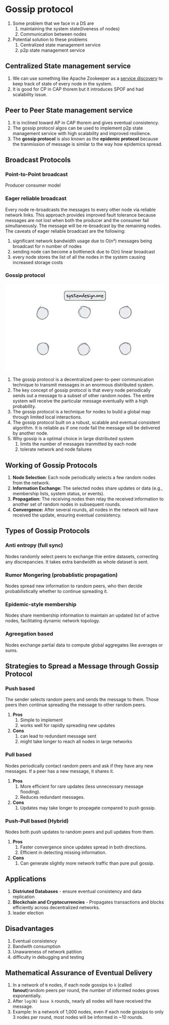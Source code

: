 # Gossip protocol

1. Some problem that we face in a DS are
   1. maintaining the system state(liveness of nodes)
   2. Communication between nodes
2. Potential solution to these problems
   1. Centralized state management service
   2. p2p state management service

## Centralized State management service

1. We can use something like Apache Zookeeper as a [service discovery](../Things-to-Know-when-building-Microservice.md#service-discovery) to keep track of state of every node in the system.
2. It is good for CP in CAP thorem but it introduces SPOF and had scalability issue.

## Peer to Peer State management service

1. It is inclined toward AP in CAP thorem and gives eventual consistency.
2. The gossip protocol algos can be used to implement p2p state management service with high scalability and improved resilience.
3. The **gossip protocol** is also known as the **epidemic protocol** because the tranmission of message is similar to the way how epidemics spread.

## Broadcast Protocols

### Point-to-Point broadcast

Producer consumer model

### Eager reliable broadcast

Every node re-broadcasts the messages to every other node via reliable network links. This approach provides improved fault tolerance because messages are not lost when both the producer and the consumer fail simultaneously. The message will be re-broadcast by the remaining nodes. The caveats of eager reliable broadcast are the following:

1. significant network bandwidth usage due to O(n²) messages being broadcast for n number of nodes
2. sending node can become a bottleneck due to O(n) linear broadcast
3. every node stores the list of all the nodes in the system causing increased storage costs

### Gossip protocol

<p align="center">
    <img src="../images/gossip.gif"/>
</p>

1. The gossip protocol is a decentralized peer-to-peer communication technique to transmit messages in an enormous distributed system.
2. The key concept of gossip protocol is that every node periodically sends out a message to a subset of other random nodes. The entire system will receive the particular message eventually with a high probability.
3. The gossip protocol is a technique for nodes to build a global map through limited local interactions.
4. The gossip protocol built on a robust, scalable and eventual consistent algorithm. It is reliable as if one node fail the message will be delivered by another node.
5. Why gossip is a optimal choice in large distributed system
   1. limits the number of messages tranmitted by each node
   2. tolerate network and node failures

## Working of Gossip Protocols

1. **Node Selection**: Each node periodically selects a few random nodes from the network.
2. **Information Exchange:** The selected nodes share updates or data (e.g., membership lists, system status, or events).
3. **Propagation:** The receiving nodes then relay the received information to another set of random nodes in subsequent rounds.
4. **Convergence:** After several rounds, all nodes in the network will have received the update, ensuring eventual consistency.

## Types of Gossip Protocols

### Anti entropy (full sync)

Nodes randomly select peers to exchange thie entire datasets, correcting any discrepancies. It takes extra bandwidth as whole dataset is sent.

### Rumor Mongering (probablistic propagation)

Nodes spread new information to random peers, who then decide probabilistically whether to continue spreading it.

### Epidemic-style membership

Nodes share membership information to maintain an updated list of active nodes, facilitating dynamic network topology.

### Agreegation based

Nodes exchange partial data to compute global aggregates like averages or sums.

## Strategies to Spread a Message through Gossip Protocol

### Push based

The sender selects random peers and sends the message to them. Those peers then continue spreading the message to other random peers.

1. **Pros**
   1. Simple to implement
   2. works well for rapidly spreading new updates
2. **Cons**
   1. can lead to redundant message sent
   2. might take longer to reach all nodes in large networks

### Pull based

Nodes periodically contact random peers and ask if they have any new messages. If a peer has a new message, it shares it.

1. **Pros**
   1. More efficient for rare updates (less unnecessary message flooding).
   2. Reduces redundant messages.
2. **Cons**
   1. Updates may take longer to propagate compared to push gossip.

### Push-Pull based (Hybrid)

Nodes both push updates to random peers and pull updates from them.

1. **Pros**
   1. Faster convergence since updates spread in both directions.
   2. Efficient in detecting missing information.
2. **Cons**
   1. Can generate slightly more network traffic than pure pull gossip.

## Applications

1. **Distriuted Databases** - ensure eventual consistency and data replication
2. **Blockchain and Cryptocurrencies** - Propagates transactions and blocks efficiently across decentralized networks.
3. leader election

## Disadvantages

1. Eventual consistency
2. Bandwith consumption
3. Unawareness of network patition
4. difficulty in debugging and testing

## Mathematical Assurance of Eventual Delivery

1. In a network of `N` nodes, if each node gossips to `k` (called **fanout**)random peers per round, the number of informed nodes grows exponentially.
2. After `log(N) base k` rounds, nearly all nodes will have received the message.
3. Example: In a network of 1,000 nodes, even if each node gossips to only 3 nodes per round, most nodes will be informed in ~10 rounds.
